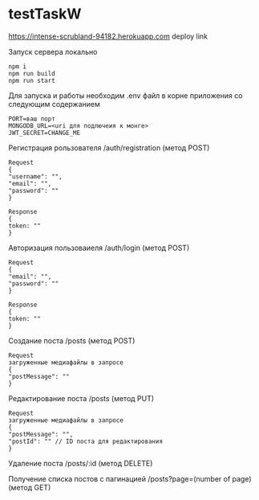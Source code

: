 # testTaskW 
https://intense-scrubland-94182.herokuapp.com deploy link

Запуск сервера локально
```shell
npm i
npm run build
npm run start
```

Для запуска и работы необходим .env файл в корне приложения со следующим содержанием
```dotenv
PORT=ваш порт
MONGODB_URL=<uri для подлючеия к монге>
JWT_SECRET=CHANGE_ME
```

Регистрация рользователя /auth/registration (метод POST)
```shell
Request
{
"username": "",
"email": "",
"password": ""
}

Response
{
token: ""
}
```
Авторизация пользоваиеля /auth/login (метод POST)
```shell
Request
{
"email": "",
"password": ""
}

Response
{
token: ""
}
```
Создание поста /posts (метод POST)
```shell
Request
загруженные медиафайлы в запросе 
{
"postMessage": ""
}
```
Редактирование поста /posts (метод PUT)
```shell
Request
загруженные медиафайлы в запросе 
{
"postMessage": "",
"postId": "" // ID поста для редактирования
}
```
Удаление поста /posts/:id (метод DELETE)

Получение списка постов с пагинацией /posts?page=(number of page) (метод GET)
